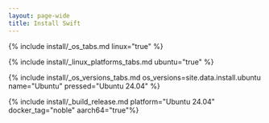 ```yaml
---
layout: page-wide
title: Install Swift
---
```


{% include install/_os_tabs.md linux="true" %}

{% include install/_linux_platforms_tabs.md ubuntu="true" %}

{% include install/_os_versions_tabs.md os_versions=site.data.install.ubuntu  name="Ubuntu" pressed="Ubuntu 24.04" %}

{% include install/_build_release.md platform="Ubuntu 24.04" docker_tag="noble" aarch64="true"%}
